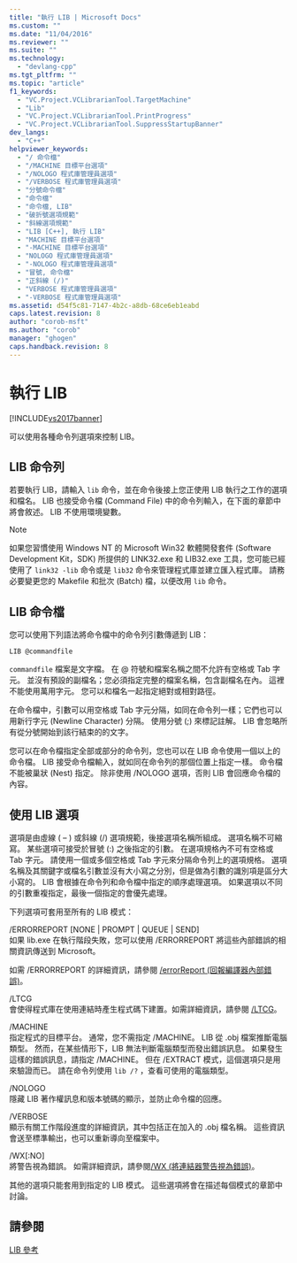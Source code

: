 ```yaml
---
title: "執行 LIB | Microsoft Docs"
ms.custom: ""
ms.date: "11/04/2016"
ms.reviewer: ""
ms.suite: ""
ms.technology: 
  - "devlang-cpp"
ms.tgt_pltfrm: ""
ms.topic: "article"
f1_keywords: 
  - "VC.Project.VCLibrarianTool.TargetMachine"
  - "Lib"
  - "VC.Project.VCLibrarianTool.PrintProgress"
  - "VC.Project.VCLibrarianTool.SuppressStartupBanner"
dev_langs: 
  - "C++"
helpviewer_keywords: 
  - "/ 命令檔"
  - "/MACHINE 目標平台選項"
  - "/NOLOGO 程式庫管理員選項"
  - "/VERBOSE 程式庫管理員選項"
  - "分號命令檔"
  - "命令檔"
  - "命令檔, LIB"
  - "破折號選項規範"
  - "斜線選項規範"
  - "LIB [C++], 執行 LIB"
  - "MACHINE 目標平台選項"
  - "-MACHINE 目標平台選項"
  - "NOLOGO 程式庫管理員選項"
  - "-NOLOGO 程式庫管理員選項"
  - "冒號, 命令檔"
  - "正斜線 (/)"
  - "VERBOSE 程式庫管理員選項"
  - "-VERBOSE 程式庫管理員選項"
ms.assetid: d54f5c81-7147-4b2c-a8db-68ce6eb1eabd
caps.latest.revision: 8
author: "corob-msft"
ms.author: "corob"
manager: "ghogen"
caps.handback.revision: 8
---
```

# 執行 LIB
[!INCLUDE[vs2017banner](../../assembler/inline/includes/vs2017banner.md)]

可以使用各種命令列選項來控制 LIB。  
  
## LIB 命令列  
 若要執行 LIB，請輸入 `lib` 命令，並在命令後接上您正使用 LIB 執行之工作的選項和檔名。  LIB 也接受命令檔 \(Command File\) 中的命令列輸入，在下面的章節中將會敘述。  LIB 不使用環境變數。  
  
> [!NOTE]
>  如果您習慣使用 Windows NT 的 Microsoft Win32 軟體開發套件 \(Software Development Kit，SDK\) 所提供的 LINK32.exe 和 LIB32.exe 工具，您可能已經使用了 `link32 -lib` 命令或是 `lib32` 命令來管理程式庫並建立匯入程式庫。  請務必要變更您的 Makefile 和批次 \(Batch\) 檔，以便改用 `lib` 命令。  
  
## LIB 命令檔  
 您可以使用下列語法將命令檔中的命令列引數傳遞到 LIB：  
  
```  
LIB @commandfile  
```  
  
 `commandfile` 檔案是文字檔。  在 @ 符號和檔案名稱之間不允許有空格或 Tab 字元。  並沒有預設的副檔名；您必須指定完整的檔案名稱，包含副檔名在內。  這裡不能使用萬用字元。  您可以和檔名一起指定絕對或相對路徑。  
  
 在命令檔中，引數可以用空格或 Tab 字元分隔，如同在命令列一樣；它們也可以用新行字元 \(Newline Character\) 分隔。  使用分號 \(;\) 來標記註解。  LIB 會忽略所有從分號開始到該行結束的的文字。  
  
 您可以在命令檔指定全部或部分的命令列，您也可以在 LIB 命令使用一個以上的命令檔。  LIB 接受命令檔輸入，就如同在命令列的那個位置上指定一樣。  命令檔不能被巢狀 \(Nest\) 指定。  除非使用 \/NOLOGO 選項，否則 LIB 會回應命令檔的內容。  
  
## 使用 LIB 選項  
 選項是由虛線 \( – \) 或斜線 \(\/\) 選項規範，後接選項名稱所組成。  選項名稱不可縮寫。  某些選項可接受於冒號 \(:\) 之後指定的引數。  在選項規格內不可有空格或 Tab 字元。  請使用一個或多個空格或 Tab 字元來分隔命令列上的選項規格。  選項名稱及其關鍵字或檔名引數並沒有大小寫之分別，但是做為引數的識別項是區分大小寫的。  LIB 會根據在命令列和命令檔中指定的順序處理選項。  如果選項以不同的引數重複指定，最後一個指定的會優先處理。  
  
 下列選項可套用至所有的 LIB 模式：  
  
 \/ERRORREPORT \[NONE &#124; PROMPT &#124; QUEUE &#124; SEND\]  
 如果 lib.exe 在執行階段失敗，您可以使用 \/ERRORREPORT 將這些內部錯誤的相關資訊傳送到 Microsoft。  
  
 如需 \/ERRORREPORT 的詳細資訊，請參閱 [\/errorReport \(回報編譯器內部錯誤\)](../../build/reference/errorreport-report-internal-compiler-errors.md)。  
  
 \/LTCG  
 會使得程式庫在使用連結時產生程式碼下建置。如需詳細資訊，請參閱 [\/LTCG](../../build/reference/ltcg-link-time-code-generation.md)。  
  
 \/MACHINE  
 指定程式的目標平台。  通常，您不需指定 \/MACHINE。  LIB 從 .obj 檔案推斷電腦類型。  然而，在某些情形下，LIB 無法判斷電腦類型而發出錯誤訊息。  如果發生這樣的錯誤訊息，請指定 \/MACHINE。  但在 \/EXTRACT 模式，這個選項只是用來驗證而已。  請在命令列使用 `lib /?` ，查看可使用的電腦類型。  
  
 \/NOLOGO  
 隱藏 LIB 著作權訊息和版本號碼的顯示，並防止命令檔的回應。  
  
 \/VERBOSE  
 顯示有關工作階段進度的詳細資訊，其中包括正在加入的 .obj 檔名稱。  這些資訊會送至標準輸出，也可以重新導向至檔案中。  
  
 \/WX\[:NO\]  
 將警告視為錯誤。  如需詳細資訊，請參閱[\/WX \(將連結器警告視為錯誤\)](../../build/reference/wx-treat-linker-warnings-as-errors.md)。  
  
 其他的選項只能套用到指定的 LIB 模式。  這些選項將會在描述每個模式的章節中討論。  
  
## 請參閱  
 [LIB 參考](../../build/reference/lib-reference.md)